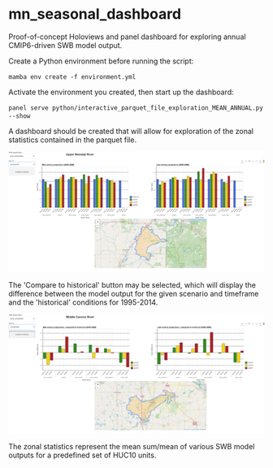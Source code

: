 # mn_seasonal_dashboard
Proof-of-concept Holoviews and panel dashboard for exploring annual CMIP6-driven SWB model output.

Create a Python environment before running the script:
```shell
mamba env create -f environment.yml
```

Activate the environment you created, then start up the dashboard:
```shell
panel serve python/interactive_parquet_file_exploration_MEAN_ANNUAL.py --show
```

A dashboard should be created that will allow for exploration of the zonal statistics contained in the parquet file.

![Dashboard - simulated values](images/example_dashboard.png)

The 'Compare to historical' button may be selected, which will display the difference between the model output for the given scenario and timeframe and the 'historical' conditions for 1995-2014.

![Dashboard - differences](images/example_dashboard_differences.png)


The zonal statistics represent the mean sum/mean of various SWB model outputs for a predefined set of HUC10 units.